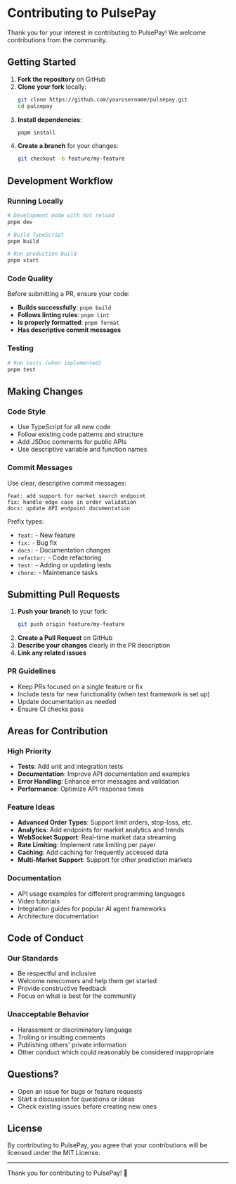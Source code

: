 # Contributing to PulsePay

Thank you for your interest in contributing to PulsePay! We welcome contributions from the community.

## Getting Started

1. **Fork the repository** on GitHub
2. **Clone your fork** locally:
   ```bash
   git clone https://github.com/yourusername/pulsepay.git
   cd pulsepay
   ```
3. **Install dependencies**:
   ```bash
   pnpm install
   ```
4. **Create a branch** for your changes:
   ```bash
   git checkout -b feature/my-feature
   ```

## Development Workflow

### Running Locally

```bash
# Development mode with hot reload
pnpm dev

# Build TypeScript
pnpm build

# Run production build
pnpm start
```

### Code Quality

Before submitting a PR, ensure your code:

- **Builds successfully**: `pnpm build`
- **Follows linting rules**: `pnpm lint`
- **Is properly formatted**: `pnpm format`
- **Has descriptive commit messages**

### Testing

```bash
# Run tests (when implemented)
pnpm test
```

## Making Changes

### Code Style

- Use TypeScript for all new code
- Follow existing code patterns and structure
- Add JSDoc comments for public APIs
- Use descriptive variable and function names

### Commit Messages

Use clear, descriptive commit messages:

```
feat: add support for market search endpoint
fix: handle edge case in order validation
docs: update API endpoint documentation
```

Prefix types:
- `feat:` - New feature
- `fix:` - Bug fix
- `docs:` - Documentation changes
- `refactor:` - Code refactoring
- `test:` - Adding or updating tests
- `chore:` - Maintenance tasks

## Submitting Pull Requests

1. **Push your branch** to your fork:
   ```bash
   git push origin feature/my-feature
   ```
2. **Create a Pull Request** on GitHub
3. **Describe your changes** clearly in the PR description
4. **Link any related issues**

### PR Guidelines

- Keep PRs focused on a single feature or fix
- Include tests for new functionality (when test framework is set up)
- Update documentation as needed
- Ensure CI checks pass

## Areas for Contribution

### High Priority

- **Tests**: Add unit and integration tests
- **Documentation**: Improve API documentation and examples
- **Error Handling**: Enhance error messages and validation
- **Performance**: Optimize API response times

### Feature Ideas

- **Advanced Order Types**: Support limit orders, stop-loss, etc.
- **Analytics**: Add endpoints for market analytics and trends
- **WebSocket Support**: Real-time market data streaming
- **Rate Limiting**: Implement rate limiting per payer
- **Caching**: Add caching for frequently accessed data
- **Multi-Market Support**: Support for other prediction markets

### Documentation

- API usage examples for different programming languages
- Video tutorials
- Integration guides for popular AI agent frameworks
- Architecture documentation

## Code of Conduct

### Our Standards

- Be respectful and inclusive
- Welcome newcomers and help them get started
- Provide constructive feedback
- Focus on what is best for the community

### Unacceptable Behavior

- Harassment or discriminatory language
- Trolling or insulting comments
- Publishing others' private information
- Other conduct which could reasonably be considered inappropriate

## Questions?

- Open an issue for bugs or feature requests
- Start a discussion for questions or ideas
- Check existing issues before creating new ones

## License

By contributing to PulsePay, you agree that your contributions will be licensed under the MIT License.

---

Thank you for contributing to PulsePay! 🚀
